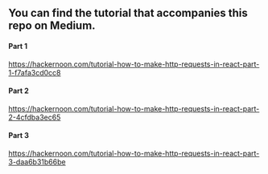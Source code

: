 ## You can find the tutorial that accompanies this repo on Medium. 

#### Part 1
https://hackernoon.com/tutorial-how-to-make-http-requests-in-react-part-1-f7afa3cd0cc8

#### Part 2
https://hackernoon.com/tutorial-how-to-make-http-requests-in-react-part-2-4cfdba3ec65

#### Part 3
https://hackernoon.com/tutorial-how-to-make-http-requests-in-react-part-3-daa6b31b66be

